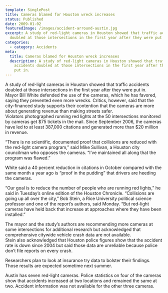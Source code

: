 ```yaml
---
template: SinglePost
title: Cameras blamed for Houston wreck increases
status: Published
date: 2009-01-02
featuredImage: /images/accident-arround-austin.jpg
excerpt: A study of red-light cameras in Houston showed that traffic accidents
  doubled at those intersections in the first year after they were put in.
categories:
  - category: Accidents
meta:
  title: Cameras blamed for Houston wreck increases
  description: A study of red-light cameras in Houston showed that traffic
    accidents doubled at those intersections in the first year after they were
    put in.
---
```

<!--StartFragment-->

A study of red-light cameras in Houston showed that traffic accidents doubled at those intersections in the first year after they were put in.\
Mayor Bill White defended the use of the cameras, which he has favored, saying they prevented even more wrecks. Critics, however, said that the city-financed study supports their contention that the cameras are more about generating revenue than making streets safer.\
Violators photographed running red lights at the 50 intersections monitored by cameras get $75 tickets in the mail. Since September 2006, the cameras have led to at least 387,000 citations and generated more than $20 million in revenue.

“There is no scientific, documented proof that collisions are reduced with the red-light camera program,” said Mike Sullivan, a Houston city councilman who opposes the cameras. “I’ve maintained all along that the program was flawed.”

White said a 40 percent reduction in citations in October compared with the same month a year ago is “proof in the pudding” that drivers are heeding the cameras.

“Our goal is to reduce the number of people who are running red lights,” he said in Tuesday’s online edition of the Houston Chronicle. “Collisions are going up all over the city,” Bob Stein, a Rice University political science professor and one of the report’s authors, said Monday. “But red-light cameras have held back that increase at approaches where they have been installed.”

The mayor and the study’s authors are recommending more cameras at some intersections for additional research but acknowledged that comprehensive citywide vehicle crash data are not available.\
Stein also acknowledged that Houston police figures show that the accident rate is down since 2004 but said those data are unreliable because police don’t file reports on every crash.

Researchers plan to look at insurance try data to bolster their findings. Those results are expected sometime next summer.

Austin has seven red-light cameras. Police statistics on four of the cameras show that accidents increased at two locations and remained the same at two. Accident information was not available for the other three cameras.

<!--EndFragment-->